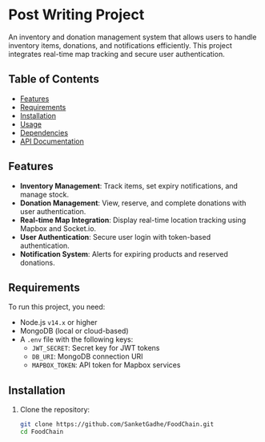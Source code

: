 # Post Writing Project

An inventory and donation management system that allows users to handle inventory items, donations, and notifications efficiently. This project integrates real-time map tracking and secure user authentication.

## Table of Contents
- [Features](#features)
- [Requirements](#requirements)
- [Installation](#installation)
- [Usage](#usage)
- [Dependencies](#dependencies)
- [API Documentation](#api-documentation)

## Features
- **Inventory Management**: Track items, set expiry notifications, and manage stock.
- **Donation Management**: View, reserve, and complete donations with user authentication.
- **Real-time Map Integration**: Display real-time location tracking using Mapbox and Socket.io.
- **User Authentication**: Secure user login with token-based authentication.
- **Notification System**: Alerts for expiring products and reserved donations.
  
## Requirements
To run this project, you need:
- Node.js `v14.x` or higher
- MongoDB (local or cloud-based)
- A `.env` file with the following keys:
  - `JWT_SECRET`: Secret key for JWT tokens
  - `DB_URI`: MongoDB connection URI
  - `MAPBOX_TOKEN`: API token for Mapbox services

## Installation
1. Clone the repository:
   ```bash
   git clone https://github.com/SanketGadhe/FoodChain.git
   cd FoodChain
